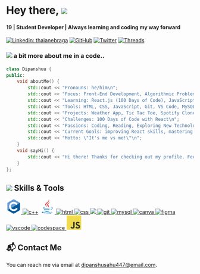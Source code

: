<h1>Hey there, <img src="https://emojis.slackmojis.com/emojis/images/1643514634/6383/meow-popcorn.gif?1643514634" width="28" />  </h1>

#### 19 | Student Developer | Always learning and coding my way forward 

[![Linkedin: thaianebraga](https://img.shields.io/badge/-dipanshu_sahu-black?style=flat-square&logo=Linkedin&logoColor=white&link=https://www.linkedin.com/in/thaianebraga/)](https://www.linkedin.com/in/dipanshu-sahu/)
[![GitHub](https://img.shields.io/badge/dipanshu447-black?style=flat-square&logo=github)](https://github.com/dipanshu447)
[![Twitter](https://img.shields.io/badge/@dipanshuu_sahu-000000?style=flat-square&logo=x)](https://x.com/dipanshuu_sahu)
[![Threads](https://img.shields.io/badge/@dipanshuu447-000000?style=flat-square&logo=threads)](https://www.threads.net/@dipanshuu447)


<h3><img src="https://emojis.slackmojis.com/emojis/images/1643514171/1363/eevee.gif?1643514171" width="35"/> a bit more about me in a code..</h3>

```c++
class Dipanshuu {
public:
    void aboutMe() {
        std::cout << "Pronouns: he/him\n";
        std::cout << "Focus: Front-End Development, Algorithmic Problem-Solving, React Projects\n";
        std::cout << "Learning: React.js (100 Days of Code), JavaScript, Java\n";
        std::cout << "Tools: HTML, CSS, JavaScript, Git, VS Code, MySQL\n";
        std::cout << "Projects: Weather App, Tic Tac Toe, Spotify Clone\n";
        std::cout << "Challenges: 100 Days of Code with React\n";
        std::cout << "Passions: Coding, Reading, Exploring New Technologies\n";
        std::cout << "Current Goals: improving React skills, mastering problem-solving on LeetCode\n";
        std::cout << "Motto: \"It's me vs me!\"\n";
    }
    void sayHi() {
        std::cout << "Hi there! Thanks for checking out my profile. Feel free to explore my work and connect with me!\n";
    }
};
```
## <img src="https://emojis.slackmojis.com/emojis/images/1643514738/7421/typingcat.gif?1643514738" width=23 /> Skills & Tools 
<a href="https://www.cprogramming.com/" target="_blank" rel="noreferrer"> <img src="https://raw.githubusercontent.com/devicons/devicon/master/icons/c/c-original.svg" alt="c" width="40"/> </a> 
<a href="https://isocpp.org/" target="_blank" rel="noreferrer"> <img src="https://cdn.jsdelivr.net/gh/devicons/devicon@latest/icons/cplusplus/cplusplus-original.svg" alt="c++" width="40" /></a> 
<a href="https://www.java.com" target="_blank" rel="noreferrer"> <img src="https://raw.githubusercontent.com/devicons/devicon/master/icons/java/java-original.svg" alt="java" width="40" /> </a>
<a href="https://www.w3.org/html/" target="_blank" rel="noreferrer"> <img src="https://cdn.jsdelivr.net/gh/devicons/devicon@latest/icons/html5/html5-original.svg" alt="html" width="40" /> </a>
<a href="https://www.w3.org/Style/CSS/Overview.en.html" target="_blank" rel="noreferrer"> <img src="https://cdn.jsdelivr.net/gh/devicons/devicon@latest/icons/css3/css3-original.svg" alt="css" width="40" /> </a>
<a href="https://getbootstrap.com/" target="_blank" rel="noreferrer"> <img src="https://cdn.jsdelivr.net/gh/devicons/devicon@latest/icons/bootstrap/bootstrap-original.svg" width = "40"/> </a>
<a href="https://git-scm.com/" target="_blank" rel="noreferrer"> <img src="https://www.vectorlogo.zone/logos/git-scm/git-scm-icon.svg" alt="git" width="40" /> </a>
<a href="https://dev.mysql.com/doc/" target="_blank" rel="noreferrer"> <img src="https://cdn.jsdelivr.net/gh/devicons/devicon@latest/icons/mysql/mysql-original.svg" width="40" alt="mysql" /> </a>
<a href="https://www.canva.com/" target="_blank" rel="noreferrer"> <img src="https://cdn.jsdelivr.net/gh/devicons/devicon@latest/icons/canva/canva-original.svg" alt="canva" width="40" /> </a> 
<a href="https://www.figma.com/" target="_blank" rel="noreferrer"> <img src="https://cdn.jsdelivr.net/gh/devicons/devicon@latest/icons/figma/figma-original.svg" alt="figma" width="40" /> </a> 
<a href="https://code.visualstudio.com/" target="_blank" rel="noreferrer"> <img src="https://cdn.jsdelivr.net/gh/devicons/devicon@latest/icons/vscode/vscode-original.svg" alt="vscode" width="40" /> </a> 
<a href="https://github.com/features/codespaces" target="_blank" rel="noreferrer"> <img src="https://cdn.jsdelivr.net/gh/devicons/devicon@latest/icons/githubcodespaces/githubcodespaces-original.svg" alt="codespace" width="40" /> </a> 
<a href="https://developer.mozilla.org/en-US/docs/Web/JavaScript" target="_blank" rel="noreferrer"> <img src="https://raw.githubusercontent.com/devicons/devicon/master/icons/javascript/javascript-original.svg" alt="javascript" width="40" /> </a>  

## 📬 Contact Me
You can reach me via email at [dipanshusahu447@email.com](mailto:dipanshusahu447@email.com).


